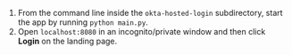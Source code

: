 1. From the command line inside the `okta-hosted-login` subdirectory, start the <StackSnippet snippet="applang" noSelector inline /> app by running `python main.py`.
2. Open `localhost:8080` in an incognito/private window and then click **Login** on the landing page.
